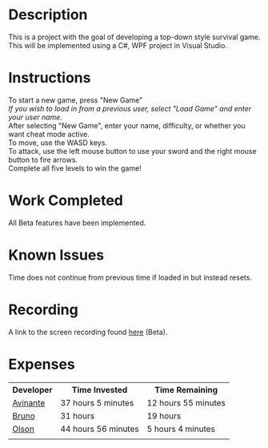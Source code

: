 # Description
This is a project with the goal of developing a top-down style survival game. This will be implemented using a C#, WPF project in Visual Studio.
# Instructions
To start a new game, press "New Game"   
_If you wish to load in from a previous user, select "Load Game" and enter your user name._   
After selecting "New Game", enter your name, difficulty, or whether you want cheat mode active.   
To move, use the WASD keys.   
To attack, use the left mouse button to use your sword and the right mouse button to fire arrows.   
Complete all five levels to win the game!   

# Work Completed
All Beta features have been implemented.
# Known Issues
Time does not continue from previous time if loaded in but instead resets.    

# Recording
A link to the screen recording found <a href = "https://drive.google.com/file/d/1ENaYVAAA_NzYNI9oi8D6IisTSApAqCFM/view?usp=sharing">here</a> (Beta).
# Expenses

<table>
<tr>
<th>Developer</th>
<th>Time Invested</th>
<th>Time Remaining</th>
</tr>

<tr>
<td><a href="https://github.com/CpS209-Team1/project-repo/wiki/Avinante-Journal">Avinante</a>  </td>
<td>37 hours 5 minutes</td>
<td>12 hours 55 minutes</td>
</tr>
<tr>
<td><a href="https://github.com/CpS209-Team1/project-repo/wiki/BrunoJournal">Bruno</a>  </td>
<td>31 hours</td>
<td>19 hours</td>
</tr>
<tr>
<td><a href="https://github.com/CpS209-Team1/project-repo/wiki/DueleneJournal">Olson</a>  </td>
<td>44 hours 56 minutes</td>
<td>5 hours 4 minutes</td>
</tr>

<tr>
<td></td>
<td></td>
<td></td>
</tr>
</table>
